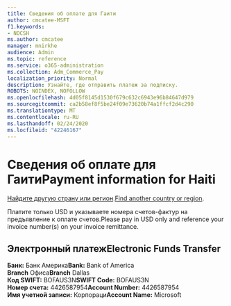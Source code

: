 ```yaml
---
title: Сведения об оплате для Гаити
author: cmcatee-MSFT
f1.keywords:
- NOCSH
ms.author: cmcatee
manager: mnirkhe
audience: Admin
ms.topic: reference
ms.service: o365-administration
ms.collection: Adm_Commerce_Pay
localization_priority: Normal
description: Узнайте, где отправить платеж за подписку.
ROBOTS: NOINDEX, NOFOLLOW
ms.openlocfilehash: 4d05f8145d1530f679c632c6943e96b84647d979
ms.sourcegitcommit: ca2b58ef8f5be24f09e73620b74a1ffcf2d4c290
ms.translationtype: MT
ms.contentlocale: ru-RU
ms.lasthandoff: 02/24/2020
ms.locfileid: "42246167"
---
```

# <a name="payment-information-for-haiti"></a><span data-ttu-id="9b252-103">Сведения об оплате для Гаити</span><span class="sxs-lookup"><span data-stu-id="9b252-103">Payment information for Haiti</span></span>

<span data-ttu-id="9b252-104">[Найдите другую страну или регион](../billing-and-payments/pay-for-your-subscription.md).</span><span class="sxs-lookup"><span data-stu-id="9b252-104">[Find another country or region](../billing-and-payments/pay-for-your-subscription.md).</span></span>

<span data-ttu-id="9b252-105">Платите только USD и указываете номера счетов-фактур на предъявление к оплате счетов.</span><span class="sxs-lookup"><span data-stu-id="9b252-105">Please pay in USD only and reference your invoice number(s) on your invoice remittance.</span></span>

## <a name="electronic-funds-transfer"></a><span data-ttu-id="9b252-106">Электронный платеж</span><span class="sxs-lookup"><span data-stu-id="9b252-106">Electronic Funds Transfer</span></span>

<span data-ttu-id="9b252-107">**Банк:** Банк Америка</span><span class="sxs-lookup"><span data-stu-id="9b252-107">**Bank:** Bank of America</span></span>  
<span data-ttu-id="9b252-108">**Branch** Офиса</span><span class="sxs-lookup"><span data-stu-id="9b252-108">**Branch** Dallas</span></span>  
<span data-ttu-id="9b252-109">**Код SWIFT:** BOFAUS3N</span><span class="sxs-lookup"><span data-stu-id="9b252-109">**SWIFT Code:** BOFAUS3N</span></span>  
<span data-ttu-id="9b252-110">**Номер счета:** 4426587954</span><span class="sxs-lookup"><span data-stu-id="9b252-110">**Account Number:** 4426587954</span></span>  
<span data-ttu-id="9b252-111">**Имя учетной записи:** Корпораци</span><span class="sxs-lookup"><span data-stu-id="9b252-111">**Account Name:** Microsoft</span></span>  